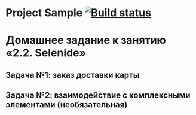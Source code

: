 # Project Sample [![Build status](https://ci.appveyor.com/api/projects/status/3l0xcqfqbqkuvp44?svg=true)](https://ci.appveyor.com/project/MaratGP1967/deliverycards)
# Домашнее задание к занятию «2.2. Selenide»
## Задача №1: заказ доставки карты
## Задача №2: взаимодействие с комплексными элементами (необязательная)
